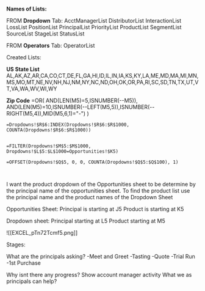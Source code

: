 
**Names of Lists:**

FROM **Dropdown** Tab:
AcctManagerList
DistributorList
InteractionList
LossList
PositionList
PrincipalList
PriorityList
ProductList
SegmentList
SourceList
StageList
StatusList

FROM **Operators** Tab:
OperatorList

Created Lists:

**US State List**
AL,AK,AZ,AR,CA,CO,CT,DE,FL,GA,HI,ID,IL,IN,IA,KS,KY,LA,ME,MD,MA,MI,MN,MS,MO,MT,NE,NV,NH,NJ,NM,NY,NC,ND,OH,OK,OR,PA,RI,SC,SD,TN,TX,UT,VT,VA,WA,WV,WI,WY

**Zip Code**
=OR(
    AND(LEN(M5)=5,ISNUMBER(--M5)),
    AND(LEN(M5)=10,ISNUMBER(--LEFT(M5,5)),ISNUMBER(--RIGHT(M5,4)),MID(M5,6,1)="-")
)

```
=Dropdowns!$R$6:INDEX(Dropdowns!$R$6:$R$1000, COUNTA(Dropdowns!$R$6:$R$1000))


=FILTER(Dropdowns!$M$5:$M$1000, Dropdowns!$L$5:$L$1000=Opportunities!$K5)

=OFFSET(Dropdowns!$Q$5, 0, 0, COUNTA(Dropdowns!$Q$5:$Q$100), 1)



```


I want the product dropdown of the Opportunities sheet to be determine by the principal name of the opportunities sheet. To find the product list use the principal name and the product names of the Dropdown Sheet

Opportunities Sheet:
Principal is starting at J5
Product is starting at K5

Dropdown sheet:
Principal starting at L5
Product starting at M5



![[EXCEL_pTn72Tcmf5.png]]


Stages: 


What are the principals asking? 
	-Meet and Greet
	-Tasting
	-Quote 
	-Trial Run
	-1st Purchase



Why isnt there any progress? 
Show account manager activity
What we as principals  can help? 
